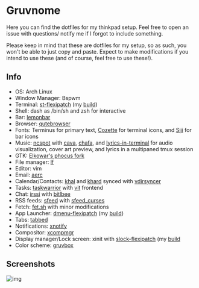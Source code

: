 # Gruvnome

Here you can find the dotfiles for my thinkpad setup. Feel free to open an issue with questions/ notify me if I forgot to include something.

Please keep in mind that these are dotfiles for my setup, so as such, you won't be able to just copy and paste. Expect to make modifications if you intend to use these (and of course, feel free to use these!).

## Info
- OS: Arch Linux
- Window Manager: Bspwm
- Terminal: [st-flexipatch](https://github.com/bakkeby/st-flexipatch) (my [build](https://github.com/Barbarossa93/slock-flexipatch))
- Shell: dash as /bin/sh and zsh for interactive
- Bar: [lemonbar](https://github.com/LemonBoy/bar)
- Browser: [qutebrowser](https://github.com/qutebrowser/qutebrowser)
- Fonts: Terminus for primary text, [Cozette](https://github.com/slavfox/Cozette) for terminal icons, and [Siji](https://github.com/stark/siji) for bar icons
- Music: [ncspot](https://github.com/hrkfdn/ncspot) with [cava](https://github.com/karlstav/cava), [chafa](https://github.com/hpjansson/chafa), and [lyrics-in-terminal](https://github.com/Jugran/lyrics-in-terminal) for audio visualization, cover art preview, and lyrics in a multipaned tmux session
- GTK: [Elkowar's phocus fork](https://github.com/elkowar/gtk)
- File manager: [lf](https://github.com/gokcehan/lf)
- Editor: vim
- Email: [aerc](https://git.sr.ht/~sircmpwn/aerc)
- Calendar/Contacts: [khal](https://github.com/pimutils/khal) and [khard](https://github.com/scheibler/khard) synced with [vdirsyncer](https://github.com/pimutils/vdirsyncer)
- Tasks: [taskwarrior](https://github.com/GothenburgBitFactory/taskwarrior) with [vit](https://github.com/vit-project/vit) frontend
- Chat: [irssi](https://github.com/irssi/irssi) with [bitlbee](https://www.bitlbee.org/main.php/news.r.html)
- RSS feeds: [sfeed](https://codemadness.org/sfeed-simple-feed-parser.html) with [sfeed_curses](https://codemadness.org/sfeed_curses-ui.html)
- Fetch: [fet.sh](https://github.com/6gk/fet.sh) with minor modifications
- App Launcher: [dmenu-flexipatch](https://github.com/bakkeby/dmenu-flexipatch) (my [build](https://github.com/Barbarossa93/dmenu-flexipatch))
- Tabs: [tabbed](https://github.com/Barbarossa93/tabbed)
- Notifications: [xnotify](https://github.com/phillbush/xnotify)
- Compositor: [xcompmgr](https://github.com/freedesktop/xcompmgr)
- Display manager/Lock screen: xinit with [slock-flexipatch](https://github.com/bakkeby/slock-flexipatch) (my [build](https://github.com/Barbarossa93/slock-flexipatch)
- Color scheme: [gruvbox](https://github.com/morhetz/gruvbox)

## Screenshots
<img src="https://i.redd.it/7rducbdfnvc71.png" alt="img" align="center">
